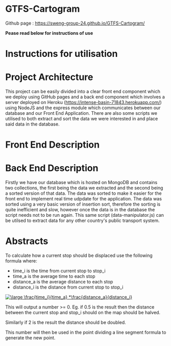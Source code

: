 # GTFS-Cartogram

Github page : https://sweng-group-24.github.io/GTFS-Cartogram/

**Pease read below for instructions of use**

# Instructions for utilisation


# Project Architecture
This project can be easily divided into a clear front end component which we deploy using GitHub pages and a back end component which involves a server deployed on Heroku (https://intense-basin-71843.herokuapp.com/) using NodeJS and the express module which communicates between our database and our Front End Application. There are also some scripts we utilised to both extract and sort the data we were interested in and place said data in the database.

# Front End Description

# Back End Description
Firstly we have our database which is hosted on MongoDB and contains two collections, the first being the data we extracted and the second being a sorted version of that data. The data was sorted to make it easier for the front end to implement real time udpdate for the application. The data was sorted using a very basic version of insertion sort, therefore the sorting is quite inefficient and slow, however once the data is in the database the script needs not to be run again. This same script (data-manipulator.js) can be utilsed to extract data for any other country's public transport system.


# Abstracts
To calculate how a current stop should be displaced use the following formula where:
 - time_i is the time from current stop to stop_i
 - time_a is the average time to each stop
 - distance_a is the average distance to each stop
 - distance_i is the distance from current stop to stop_i


<a href="https://www.codecogs.com/eqnedit.php?latex=\large&space;\frac{time_i}{time_a}&space;*\frac{distance_a}{distance_i}" target="_blank"><img src="https://latex.codecogs.com/gif.latex?\large&space;\frac{time_i}{time_a}&space;*\frac{distance_a}{distance_i}" title="\large \frac{time_i}{time_a} *\frac{distance_a}{distance_i}" /></a>

This will output a number >= 0. Eg. if 0.5 is the result then the distance between the current stop and stop_i should on the map should be halved.

Similarly if 2 is the result the distance should be doubled.

This number will then be used in the point dividing a line segment formula to generate the new point.
